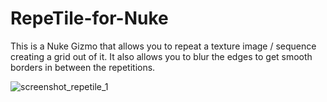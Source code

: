 # RepeTile-for-Nuke

This is a Nuke Gizmo that allows you to repeat a texture image / sequence creating a grid out of it. It also allows you to blur the edges to get smooth borders in between the repetitions.

![screenshot_repetile_1](https://github.com/marckrieger/RepeTile-for-Nuke/assets/74256390/1af2df35-fcaa-4544-baaf-984a04e5bf91)
